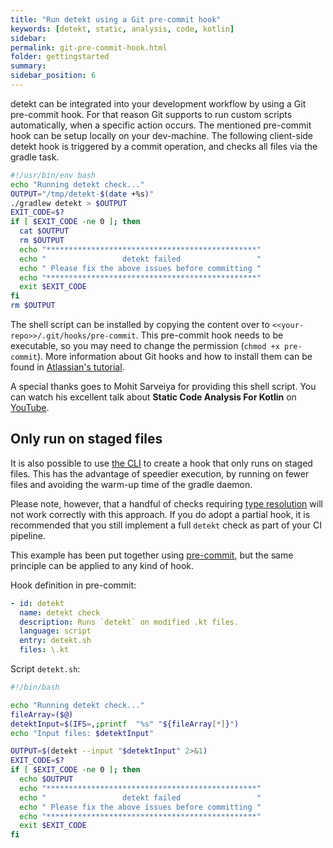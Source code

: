 ```yaml
---
title: "Run detekt using a Git pre-commit hook"
keywords: [detekt, static, analysis, code, kotlin]
sidebar: 
permalink: git-pre-commit-hook.html
folder: gettingstarted
summary:
sidebar_position: 6
---
```


detekt can be integrated into your development workflow by using a Git pre-commit hook.
For that reason Git supports to run custom scripts automatically, when a specific action occurs.
The mentioned pre-commit hook can be setup locally on your dev-machine.
The following client-side detekt hook is triggered by a commit operation, and checks all files via the gradle task.

```bash
#!/usr/bin/env bash
echo "Running detekt check..."
OUTPUT="/tmp/detekt-$(date +%s)"
./gradlew detekt > $OUTPUT
EXIT_CODE=$?
if [ $EXIT_CODE -ne 0 ]; then
  cat $OUTPUT
  rm $OUTPUT
  echo "***********************************************"
  echo "                 detekt failed                 "
  echo " Please fix the above issues before committing "
  echo "***********************************************"
  exit $EXIT_CODE
fi
rm $OUTPUT
```

The shell script can be installed by copying the content over to `<<your-repo>>/.git/hooks/pre-commit`.
This pre-commit hook needs to be executable, so you may need to change the permission (`chmod +x pre-commit`).
More information about Git hooks and how to install them can be found in 
[Atlassian's tutorial](https://www.atlassian.com/git/tutorials/git-hooks).

A special thanks goes to Mohit Sarveiya for providing this shell script.
You can watch his excellent talk about **Static Code Analysis For Kotlin** on 
[YouTube](https://www.youtube.com/watch?v=LT6m5_LO2DQ).

## Only run on staged files

It is also possible to use [the CLI](/docs/gettingstarted/cli) to create a hook that only runs on staged files. This has the advantage of speedier execution, by running on fewer files and avoiding the warm-up time of the gradle daemon.

Please note, however, that a handful of checks requiring [type resolution](/docs/gettingstarted/type-resolution) will not work correctly with this approach. If you do adopt a partial hook, it is recommended that you still implement a full `detekt` check as part of your CI pipeline.

This example has been put together using [pre-commit](https://pre-commit.com/), but the same principle can be applied to any kind of hook. 

Hook definition in pre-commit:

```yml
- id: detekt
  name: detekt check
  description: Runs `detekt` on modified .kt files.
  language: script
  entry: detekt.sh
  files: \.kt
```

Script `detekt.sh`:

```bash
#!/bin/bash

echo "Running detekt check..."
fileArray=($@)
detektInput=$(IFS=,;printf  "%s" "${fileArray[*]}")
echo "Input files: $detektInput"

OUTPUT=$(detekt --input "$detektInput" 2>&1)
EXIT_CODE=$?
if [ $EXIT_CODE -ne 0 ]; then
  echo $OUTPUT
  echo "***********************************************"
  echo "                 detekt failed                 "
  echo " Please fix the above issues before committing "
  echo "***********************************************"
  exit $EXIT_CODE
fi
```
